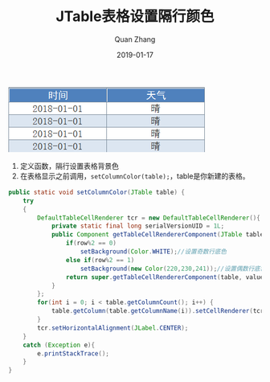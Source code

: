 ﻿---
layout: post
title: "JTable表格设置隔行颜色"
date: 2019-01-17
categories: Java
tags: Java
author: Quan Zhang
---

![](/images/blog/20190117/1.jpg)

1.  定义函数，隔行设置表格背景色
2. 在表格显示之前调用，`setColumnColor(table);`，table是你新建的表格。

```java
public static void setColumnColor(JTable table) {
	try
	{
		DefaultTableCellRenderer tcr = new DefaultTableCellRenderer(){
			private static final long serialVersionUID = 1L;
			public Component getTableCellRendererComponent(JTable table,Object value, boolean isSelected, boolean hasFocus,int row, int column){
				if(row%2 == 0)
					setBackground(Color.WHITE);//设置奇数行底色
				else if(row%2 == 1)
					setBackground(new Color(220,230,241));//设置偶数行底色
				return super.getTableCellRendererComponent(table, value,isSelected, hasFocus, row, column);
			}
		};
		for(int i = 0; i < table.getColumnCount(); i++) {
			table.getColumn(table.getColumnName(i)).setCellRenderer(tcr);
		}
		tcr.setHorizontalAlignment(JLabel.CENTER);
	}
	catch (Exception e){
		e.printStackTrace();
	}
}
```


